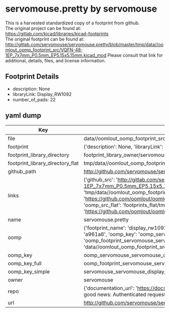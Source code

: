 # servomouse.pretty by servomouse  
This is a harvested standardized copy of a footprint from github.  
The original project can be found at:  
https://gitlab.com/kicad/libraries/kicad-footprints  
The original footprint can be found at:
http://gitlab.com/servomouse/servomouse.pretty/blob/master/tmp/data//oomlout_oomp_footprint_src/VQFN-48-1EP_7x7mm_P0.5mm_EP5.15x5.15mm.kicad_mod
Please consult that link for additional, details, files, and license information.  
## Footprint Details
* description: None  
* libraryLink: Display_RW1092  
* number_of_pads: 22  
## yaml dump  
| Key | Value |  
| --- | --- |  
| file | data//oomlout_oomp_footprint_src/servomouse.pretty/Display_RW1092.kicad_mod |  
| footprint | {'description': None, 'libraryLink': 'Display_RW1092', 'number_of_pads': 22} |  
| footprint_library_directory | footprint_library_owner/servomouse_servomouse.pretty |  
| footprint_library_directory_flat | tmp/data//oomlout_oomp_footprint_src/footprints_flat/servomouse_servomouse_display_rw1092/working |  
| github_path | http://github.com/servomouse/servomouse.pretty/blob/master/tmp/data//oomlout_oomp_footprint_src/Display_RW1092.kicad_mod |  
| links | {'github_src': 'http://gitlab.com/servomouse/servomouse.pretty/blob/master/tmp/data//oomlout_oomp_footprint_src/VQFN-48-1EP_7x7mm_P0.5mm_EP5.15x5.15mm.kicad_mod', 'github_src_repo': 'https://gitlab.com/kicad/libraries/kicad-footprints', 'oomp_bot': 'tmp/data//oomlout_oomp_footprint_src/footprints/servomouse_servomouse_display_rw1092/working', 'oomp_bot_github': 'https://github.com/oomlout/oomlout_oomp_footprint_bot/tree/main/tmp/data//oomlout_oomp_footprint_src/footprints/servomouse_servomouse_display_rw1092/working', 'oomp_src_flat': 'footprints_flat/tmp/data//oomlout_oomp_footprint_src/footprints_flat/servomouse_servomouse_display_rw1092/working', 'oomp_src_flat_github': 'https://github.com/oomlout/oomlout_oomp_footprint_src/tree/main/tmp/data//oomlout_oomp_footprint_src/footprints_flat/servomouse_servomouse_display_rw1092/working'} |  
| name | servomouse.pretty |  
| oomp | {'footprint_name': 'display_rw1092', 'library_name': 'servomouse', 'md5': 'a961a69dfce7bf765e34124d4bcaf2f4', 'md5_10': 'a961a69dfc', 'md5_5': 'a961a', 'md5_6': 'a961a6', 'oomp_key': 'oomp_servomouse_servomouse_display_rw1092', 'oomp_key_extra': 'oomp_footprint_servomouse_servomouse_display_rw1092', 'oomp_key_full': 'oomp_footprint_servomouse_servomouse_display_rw1092_a961a6', 'oomp_key_simple': 'servomouse_servomouse_display_rw1092', 'original_filename': 'data//oomlout_oomp_footprint_src/servomouse.pretty/Display_RW1092.kicad_mod', 'owner_name': 'servomouse'} |  
| oomp_key | oomp_servomouse_servomouse_display_rw1092 |  
| oomp_key_full | oomp_footprint_servomouse_servomouse_display_rw1092 |  
| oomp_key_simple | servomouse_servomouse_display_rw1092 |  
| owner | servomouse |  
| repo | {'documentation_url': 'https://docs.github.com/rest/overview/resources-in-the-rest-api#rate-limiting', 'message': "API rate limit exceeded for 84.66.142.224. (But here's the good news: Authenticated requests get a higher rate limit. Check out the documentation for more details.)"} |  
| url | http://github.com/servomouse/servomouse.pretty |  

